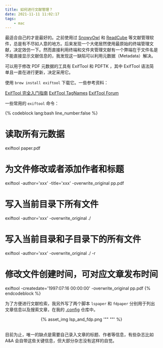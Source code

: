 ```yaml
---
title: 如何进行文献管理？
date: 2021-11-11 11:02:17
tags:
    - mac
---
```


最适合自己的才是最好的。之前使用过 [SnowyOwl](https://snowyowl.app) 和 [ReadCube](https://www.readcube.com) 等文献管理软件，总是有不尽如人意的地方。后来发现一个大佬居然使用最原始的终端管理文献，决定效仿一下。然而直接利用终端和文件夹管理文献有一个弊端在于文件名是不能直接显示文献信息的，我发现这一缺陷可以利用元数据（Metadata）解决。

可以用于修改 PDF 元数据的工具有 ExifTool 和 PDFTK ，其中 ExifTool 语法简单且一直在进行更新，决定采用它。

<!--more-->

使用 ``brew install exiftool`` 下载它。一些参考资料：

[ExifTool 完全入门指南](https://www.rmnof.com/article/exiftool-introduction/)
[ExifTool TagNames](https://exiftool.org/TagNames/index.html)
[ExifTool Forum](https://exiftool.org/forum/index.php)

一些常用的 ``exiftool`` 命令：

{% codeblock lang:bash line_number:false %}
# 读取所有元数据
exiftool paper.pdf
# 为文件修改或者添加作者和标题
exiftool -author='xxx' -title='xxx' -overwrite_original pp.pdf
# 写入当前目录下所有文件
exiftool -author='xxx' -overwrite_original ./
# 写入当前目录和子目录下的所有文件
exiftool -author='xxx' -overwrite_original ./ -r
# 修改文件创建时间，可对应文章发布时间
exiftool -createdate='1997:07:16 00:00:00' -overwrite_original pp.pdf
{% endcodeblock %}

为了方便进行文献检索，我另外写了两个脚本 ``lspaper`` 和 ``fdpaper`` 分别用于列出文章信息以及搜索文章，在我的 [.config](https://github.com/jinyiliu/.config/tree/master/bin) 仓库中。

<div style="text-align:center">
{% asset_img lsp_and_fdp.png '"" ""' %}
</div>

</br>

目前为止，唯一的缺点是需要自己录入文章的标题、作者等信息，有些杂志比如 A&A 会自带这些关键信息，但大部分杂志没有这样的自觉。
